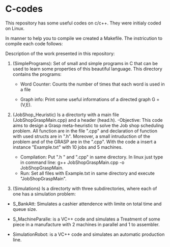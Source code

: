 # C-codes
This repository has some useful codes on c/c++. They were initialy coded on Linux.

In manner to help you to compile we created a Makefile. The instricution to compile each code follows:


Description of the work presented in this repository:
1) (SimplePrograms): Set of small and simple programs in C that can be used to learn some properties of this beautiful language. This directory contains the programs:
    
      - Word Counter: Counts the number of times that each word is used in a file
      
      - Graph info: Print some useful informations of a directed graph G = (V,E).
        
        
2) (JobShop_Heuristic) Is a directorty with a main file (JobShopGraspMain.cpp) and a header (head.h). 
    -Objective: This code aims to design a Grasp meta-heuristic to solve the Job shop scheduling problem. All function are in the file ".cpp" and declaration of function with used structs are in ".h". Moreover, a small intruduction of the problem and of the GRASP are in the  ".cpp". With the code a insert a instance "Example.txt" with 10 jobs and 5 machines.
    - Compilation: 
    Put ".h " and ".cpp" in same directory. 
    In linux just type in command line: g++ JobShopGraspMain.cpp -o JobShopGraspMain.
    - Run:
    Set all files with Example.txt in same directory and execute "JobShopGraspMain".
    

2) (Simulations) Is a directorty with three subdirectories, where each of one has a simulation problem:

  - S_BankAtt: Simulates a cashier attendence with limite on total time and queue size. 
  
  - S_MachineParalle: is a VC++ code and  simulates a Treatment of some piece in a manufacture with 2 machines in parallel and 1 to assembler. 
  
  - SimulationRobot: is a VC++ code and simulates an automatic production line. 

      
  
  
     
